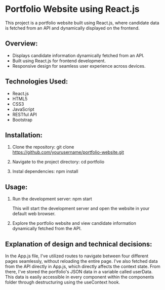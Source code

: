 # Portfolio Website using React.js

This project is a portfolio website built using React.js, where candidate data is fetched from an API and dynamically displayed on the frontend.

## Overview:
- Displays candidate information dynamically fetched from an API.
- Built using React.js for frontend development.
- Responsive design for seamless user experience across devices.

## Technologies Used:
- React.js
- HTML5
- CSS3
- JavaScript
- RESTful API
- Bootstrap

## Installation:
1. Clone the repository:
   git clone https://github.com/yourusername/portfolio-website.git

2. Navigate to the project directory:
   cd portfolio

3. Instal dependencies:
   npm install

## Usage:
1. Run the development server:
   npm start

   This will start the development server and open the website in your default web browser.

2. Explore the portfolio website and view candidate information dynamically fetched from the API.

## Explanation of design and technical decisions:
   In the App.js file, I've utilized routes to navigate between four different pages seamlessly, without reloading the entire page. I've also fetched data from the API directly in App.js, which directly affects the context state. From there, I've stored the portfolio's JSON data in a variable called userData. This data is easily accessible in every component within the components folder through destructuring using the useContext hook.

   

